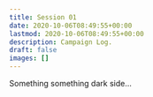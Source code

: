 ```yaml
---
title: Session 01
date: 2020-10-06T08:49:55+00:00
lastmod: 2020-10-06T08:49:55+00:00
description: Campaign Log.
draft: false
images: []
---
```

Something something dark side...